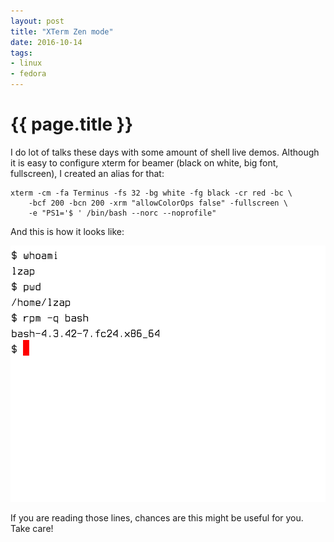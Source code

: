 ```yaml
---
layout: post
title: "XTerm Zen mode"
date: 2016-10-14
tags:
- linux
- fedora
---
```

{{ page.title }}
================

I do lot of talks these days with some amount of shell live demos. Although
it is easy to configure xterm for beamer (black on white, big font,
fullscreen), I created an alias for that:

    xterm -cm -fa Terminus -fs 32 -bg white -fg black -cr red -bc \
        -bcf 200 -bcn 200 -xrm "allowColorOps false" -fullscreen \
        -e "PS1='$ ' /bin/bash --norc --noprofile"

And this is how it looks like:

![xterm-zen](/assets/img/posts/2016-10-14-xterm-zen-mode/xterm-zen.png)

If you are reading those lines, chances are this might be useful for you. Take
care!
